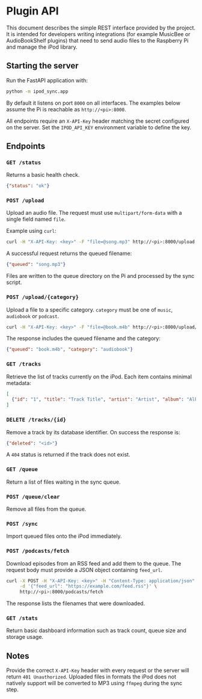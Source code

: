 # Plugin API

This document describes the simple REST interface provided by the project. It is intended for developers writing integrations (for example MusicBee or AudioBookShelf plugins) that need to send audio files to the Raspberry Pi and manage the iPod library.

## Starting the server

Run the FastAPI application with:

```bash
python -m ipod_sync.app
```

By default it listens on port `8000` on all interfaces. The examples below assume the Pi is reachable as `http://<pi>:8000`.

All endpoints require an `X-API-Key` header matching the secret configured on the server. Set the `IPOD_API_KEY` environment variable to define the key.

## Endpoints

### `GET /status`
Returns a basic health check.

```json
{"status": "ok"}
```

### `POST /upload`
Upload an audio file. The request must use `multipart/form-data` with a single field named `file`.

Example using `curl`:

```bash
curl -H "X-API-Key: <key>" -F "file=@song.mp3" http://<pi>:8000/upload
```

A successful request returns the queued filename:

```json
{"queued": "song.mp3"}
```

Files are written to the queue directory on the Pi and processed by the sync script.

### `POST /upload/{category}`
Upload a file to a specific category. `category` must be one of `music`, `audiobook` or `podcast`.

```bash
curl -H "X-API-Key: <key>" -F "file=@book.m4b" http://<pi>:8000/upload/audiobook
```

The response includes the queued filename and the category:

```json
{"queued": "book.m4b", "category": "audiobook"}
```

### `GET /tracks`
Retrieve the list of tracks currently on the iPod. Each item contains minimal metadata:

```json
[
  {"id": "1", "title": "Track Title", "artist": "Artist", "album": "Album"}
]
```

### `DELETE /tracks/{id}`
Remove a track by its database identifier. On success the response is:

```json
{"deleted": "<id>"}
```

A `404` status is returned if the track does not exist.

### `GET /queue`
Return a list of files waiting in the sync queue.

### `POST /queue/clear`
Remove all files from the queue.

### `POST /sync`
Import queued files onto the iPod immediately.

### `POST /podcasts/fetch`
Download episodes from an RSS feed and add them to the queue. The request body
must provide a JSON object containing `feed_url`.

```bash
curl -X POST -H "X-API-Key: <key>" -H "Content-Type: application/json" \
     -d '{"feed_url": "https://example.com/feed.rss"}' \
     http://<pi>:8000/podcasts/fetch
```

The response lists the filenames that were downloaded.

### `GET /stats`
Return basic dashboard information such as track count, queue size and storage usage.

## Notes

Provide the correct `X-API-Key` header with every request or the server will return `401 Unauthorized`. Uploaded files in formats the iPod does not natively support will be converted to MP3 using `ffmpeg` during the sync step.
